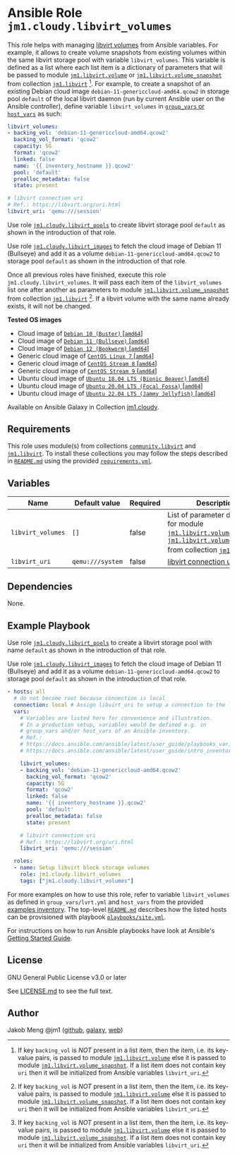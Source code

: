 # Ansible Role `jm1.cloudy.libvirt_volumes`

This role helps with managing [libvirt volumes][libvirt] from Ansible variables. For example, it allows to create volume
snapshots from existing volumes within the same libvirt storage pool with variable `libvirt_volumes`. This variable is
defined as a list where each list item is a dictionary of parameters that will be passed to module
[`jm1.libvirt.volume`][jm1-libvirt-volume] or [`jm1.libvirt.volume_snapshot`][jm1-libvirt-volume-snapshot] from
collection [`jm1.libvirt`][galaxy-jm1-libvirt] [^libvirt-volumes-parameter]. For example, to create a snapshot of an
existing Debian cloud image `debian-11-genericcloud-amd64.qcow2` in storage pool `default` of the local libvirt daemon
(run by current Ansible user on the Ansible controller), define variable `libvirt_volumes` in [`group_vars` or
`host_vars`][ansible-inventory] as such:

```yml
libvirt_volumes:
- backing_vol: 'debian-11-genericcloud-amd64.qcow2'
  backing_vol_format: 'qcow2'
  capacity: 5G
  format: 'qcow2'
  linked: false
  name: '{{ inventory_hostname }}.qcow2'
  pool: 'default'
  prealloc_metadata: false
  state: present

# libvirt connection uri
# Ref.: https://libvirt.org/uri.html
libvirt_uri: 'qemu:///session'
```

Use role [`jm1.cloudy.libvirt_pools`][jm1-cloudy-libvirt-pools] to create libvirt storage pool `default` as shown in the
introduction of that role.

Use role [`jm1.cloudy.libvirt_images`][jm1-cloudy-libvirt-images] to fetch the cloud image of Debian 11 (Bullseye) and
add it as a volume `debian-11-genericcloud-amd64.qcow2` to storage pool `default` as shown in the introduction of that
role.

Once all previous roles have finished, execute this role `jm1.cloudy.libvirt_volumes`. It will pass each item of the
`libvirt_volumes` list one after another as parameters to module [`jm1.libvirt.volume_snapshot`][
jm1-libvirt-volume-snapshot] from collection [`jm1.libvirt`][galaxy-jm1-libvirt] [^libvirt-volumes-parameter]. If a
libvirt volume with the same name already exists, it will not be changed.

[ansible-inventory]: https://docs.ansible.com/ansible/latest/user_guide/intro_inventory.html
[galaxy-community-libvirt]: https://galaxy.ansible.com/community/libvirt
[galaxy-jm1-libvirt]: https://galaxy.ansible.com/jm1/libvirt
[jm1-cloudy-libvirt-images]: ../libvirt_images/
[jm1-cloudy-libvirt-pools]: ../libvirt_pools/
[jm1-libvirt-volume]: https://github.com/JM1/ansible-collection-jm1-libvirt/blob/master/plugins/modules/volume.py
[jm1-libvirt-volume-snapshot]: https://github.com/JM1/ansible-collection-jm1-libvirt/blob/master/plugins/modules/volume_snapshot.py
[libvirt]: https://libvirt.org/

**Tested OS images**
- Cloud image of [`Debian 10 (Buster)` \[`amd64`\]](https://cdimage.debian.org/cdimage/openstack/current/)
- Cloud image of [`Debian 11 (Bullseye)` \[`amd64`\]](https://cdimage.debian.org/images/cloud/bullseye/latest/)
- Cloud image of [`Debian 12 (Bookworm)` \[`amd64`\]](https://cdimage.debian.org/images/cloud/bookworm/)
- Generic cloud image of [`CentOS Linux 7` \[`amd64`\]](https://cloud.centos.org/centos/7/images/)
- Generic cloud image of [`CentOS Stream 8` \[`amd64`\]](https://cloud.centos.org/centos/8-stream/x86_64/images/)
- Generic cloud image of [`CentOS Stream 9` \[`amd64`\]](https://cloud.centos.org/centos/9-stream/x86_64/images/)
- Ubuntu cloud image of [`Ubuntu 18.04 LTS (Bionic Beaver)` \[`amd64`\]](https://cloud-images.ubuntu.com/bionic/current/)
- Ubuntu cloud image of [`Ubuntu 20.04 LTS (Focal Fossa)` \[`amd64`\]](https://cloud-images.ubuntu.com/focal/)
- Ubuntu cloud image of [`Ubuntu 22.04 LTS (Jammy Jellyfish)` \[`amd64`\]](https://cloud-images.ubuntu.com/jammy/)

Available on Ansible Galaxy in Collection [jm1.cloudy](https://galaxy.ansible.com/jm1/cloudy).

## Requirements

This role uses module(s) from collections [`community.libvirt`][galaxy-community-libvirt] and [`jm1.libvirt`][
galaxy-jm1-libvirt]. To install these collections you may follow the steps described in [`README.md`][
jm1-cloudy-readme] using the provided [`requirements.yml`][jm1-cloudy-requirements].

[jm1-cloudy-readme]: ../../README.md
[jm1-cloudy-requirements]: ../../requirements.yml

## Variables

| Name              | Default value    | Required | Description |
| ----------------- | ---------------- | -------- | ----------- |
| `libvirt_volumes` | `[]`             | false    | List of parameter dictionaries for module [`jm1.libvirt.volume`][jm1-libvirt-volume] or [`jm1.libvirt.volume_snapshot`][jm1-libvirt-volume-snapshot] from collection [`jm1.libvirt`][galaxy-jm1-libvirt] [^libvirt-volumes-parameter] |
| `libvirt_uri`     | `qemu:///system` | false    | [libvirt connection uri][libvirt-uri] |

[^libvirt-volumes-parameter]: If key `backing_vol` is *NOT* present in a list item, then the item, i.e. its key-value
pairs, is passed to module [`jm1.libvirt.volume`][jm1-libvirt-volume] else it is passed to module
[`jm1.libvirt.volume_snapshot`][jm1-libvirt-volume-snapshot]. If a list item does not contain key `uri` then it will be
initialized from Ansible variables `libvirt_uri`.

[libvirt-uri]: https://libvirt.org/uri.html

## Dependencies

None.

## Example Playbook

Use role [`jm1.cloudy.libvirt_pools`][jm1-cloudy-libvirt-pools] to create a libvirt storage pool with name `default` as
shown in the introduction of that role.

Use role [`jm1.cloudy.libvirt_images`][jm1-cloudy-libvirt-images] to fetch the cloud image of Debian 11 (Bullseye) and
add it as a volume `debian-11-genericcloud-amd64.qcow2` to storage pool `default` as shown in the introduction of that
role.

```yml
- hosts: all
  # do not become root because connection is local
  connection: local # Assign libvirt_uri to setup a connection to the libvirt host
  vars:
    # Variables are listed here for convenience and illustration.
    # In a production setup, variables would be defined e.g. in
    # group_vars and/or host_vars of an Ansible inventory.
    # Ref.:
    # https://docs.ansible.com/ansible/latest/user_guide/playbooks_variables.html
    # https://docs.ansible.com/ansible/latest/user_guide/intro_inventory.html

    libvirt_volumes:
    - backing_vol: 'debian-11-genericcloud-amd64.qcow2'
      backing_vol_format: 'qcow2'
      capacity: 5G
      format: 'qcow2'
      linked: false
      name: '{{ inventory_hostname }}.qcow2'
      pool: 'default'
      prealloc_metadata: false
      state: present

    # libvirt connection uri
    # Ref.: https://libvirt.org/uri.html
    libvirt_uri: 'qemu:///session'

  roles:
  - name: Setup libvirt block storage volumes
    role: jm1.cloudy.libvirt_volumes
    tags: ["jm1.cloudy.libvirt_volumes"]
```

For more examples on how to use this role, refer to variable `libvirt_volumes` as defined in `group_vars/lvrt.yml` and
`host_vars` from the provided [examples inventory][inventory-example]. The top-level [`README.md`][jm1-cloudy-readme]
describes how the listed hosts can be provisioned with playbook [`playbooks/site.yml`][playbook-site-yml].

[inventory-example]: ../../inventory/
[playbook-site-yml]: ../../playbooks/site.yml

For instructions on how to run Ansible playbooks have look at Ansible's
[Getting Started Guide](https://docs.ansible.com/ansible/latest/network/getting_started/first_playbook.html).

## License

GNU General Public License v3.0 or later

See [LICENSE.md](../../LICENSE.md) to see the full text.

## Author

Jakob Meng
@jm1 ([github](https://github.com/jm1), [galaxy](https://galaxy.ansible.com/jm1), [web](http://www.jakobmeng.de))
